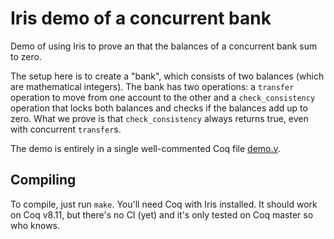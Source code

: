 # Iris demo of a concurrent bank

Demo of using Iris to prove an that the balances of a concurrent bank sum to
zero.

The setup here is to create a "bank", which consists of two balances (which are
mathematical integers). The bank has two operations: a `transfer` operation to
move from one account to the other and a `check_consistency` operation that
locks both balances and checks if the balances add up to zero. What we prove is
that `check_consistency` always returns true, even with concurrent `transfer`s.

The demo is entirely in a single well-commented Coq file [demo.v](src/demo.v).

## Compiling

To compile, just run `make`. You'll need Coq with Iris installed. It should work
on Coq v8.11, but there's no CI (yet) and it's only tested on Coq master so who
knows.
